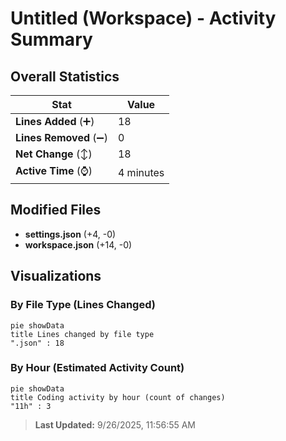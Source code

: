 # Untitled (Workspace) - Activity Summary 

## Overall Statistics

| Stat                   | Value                                                             |
| ---------------------- | ----------------------------------------------------------------- |
| **Lines Added** (➕)   | 18                                          |
| **Lines Removed** (➖) | 0                                        |
| **Net Change** (↕)    | 18                |
| **Active Time** (⌚)   | 4 minutes |


## Modified Files
- **settings.json** (+4, -0)
- **workspace.json** (+14, -0)

## Visualizations

### By File Type (Lines Changed)

```mermaid
pie showData
title Lines changed by file type
".json" : 18
```

### By Hour (Estimated Activity Count)

```mermaid
pie showData
title Coding activity by hour (count of changes)
"11h" : 3
```


> **Last Updated:** 9/26/2025, 11:56:55 AM